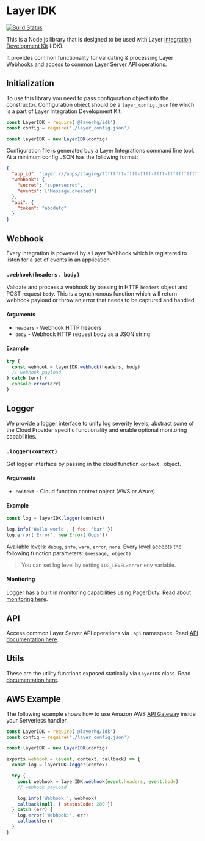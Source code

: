 # Layer IDK
[![Build Status](https://circleci.com/gh/layerhq/idk.png?circle-token=6240fae3391dc4c5e37b06ef8494c9dd47350d07)](https://circleci.com/gh/layerhq/idk)

This is a Node.js library that is designed to be used with Layer [Integration Development Kit](https://preview-docs.layer.com/reference/integrations/framework) (IDK).

It provides common functionality for validating & processing Layer [Webhooks](https://docs.layer.com/reference/webhooks/introduction) and access to common Layer [Server API](https://docs.layer.com/reference/server_api/introduction) operations.

## Initialization

To use this library you need to pass configuration object into the constructor. Configuration object should be a `layer_config.json` file which is a part of Layer Integration Development Kit.

```javascript
const LayerIDK = require('@layerhq/idk')
const config = require('./layer_config.json')

const layerIDK = new LayerIDK(config)
```

Configuration file is generated buy a Layer Integrations command line tool. At a minimum config JSON has the following format:
```json
{
  "app_id": "layer:///apps/staging/ffffffff-ffff-ffff-ffff-ffffffffffff",
  "webhook": {
    "secret": "supersecret",
    "events": ["Message.created"]
  },
  "api": {
    "token": "abcdefg"
  }
}
```

## Webhook

Every integration is powered by a Layer Webhook which is registered to listen for a set of events in an application.

### `.webhook(headers, body)`

Validate and process a webhook by passing in HTTP `headers` object and POST request `body`. This is a synchronous function which will return webhook payload or throw an error that needs to be captured and handled.

#### Arguments

- `headers` - Webhook HTTP headers
- `body` - Webhook HTTP request body as a JSON string


#### Example

```javascript
try {
  const webhook = layerIDK.webhook(headers, body)
  // webhook payload
} catch (err) {
  console.error(err)
}
```

## Logger

We provide a logger interface to unify log severity levels, abstract some of the Cloud Provider specific functionality and enable optional monitoring capabilities.

### `.logger(context)`

Get logger interface by passing in the cloud function `context ` object.

#### Arguments

- `context` - Cloud function context object (AWS or Azure)

#### Example

```javascript
const log = layerIDK.logger(context)

log.info('Hello world', { foo: 'bar' })
log.error('Error', new Error('Oops'))
```

Available levels: `debug`, `info`, `warn`, `error`, `none`. Every level accepts the following function parameters: `(message, object)`

> You can set log level by setting `LOG_LEVEL=error` env variable.

#### Monitoring

Logger has a built in monitoring capabilities using PagerDuty. Read about [monitoring here](./MONITORING.md).

## API

Access common Layer Server API operations via `.api` namespace. Read [API documentation here](./API.md).

## Utils

These are the utility functions exposed statically via `LayerIDK` class. Read [documentation here](./UTILS.md).

## AWS Example

The following example shows how to use Amazon AWS [API Gateway](https://serverless.com/framework/docs/providers/aws/events/apigateway/) inside your Serverless handler.

```javascript
const LayerIDK = require('@layerhq/idk')
const config = require('./layer_config.json')

const layerIDK = new LayerIDK(config)

exports.webhook = (event, context, callback) => {
  const log = layerIDK.logger(contex)

  try {
    const webhook = layerIDK.webhook(event.headers, event.body)
    // webhook payload

    log.info('Webhook:', webhook)
    callback(null, { statusCode: 200 })
  } catch (err) {
    log.error('Webhook:', err)
    callback(err)
  }
}
```
